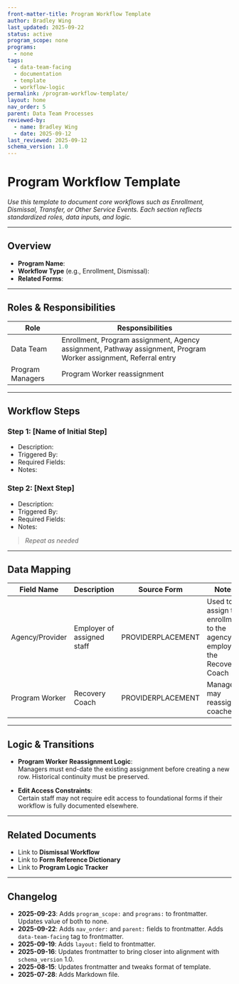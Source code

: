 ```yaml
---
front-matter-title: Program Workflow Template
author: Bradley Wing
last_updated: 2025-09-22
status: active
program_scope: none
programs:
  - none
tags: 
  - data-team-facing
  - documentation
  - template
  - workflow-logic
permalink: /program-workflow-template/
layout: home
nav_order: 5
parent: Data Team Processes
reviewed-by:
  - name: Bradley Wing
  - date: 2025-09-12
last_reviewed: 2025-09-12
schema_version: 1.0
---
```


# Program Workflow Template

_Use this template to document core workflows such as Enrollment, Dismissal, Transfer, or Other Service Events. Each section reflects standardized roles, data inputs, and logic._

---

## Overview

- **Program Name**:  
- **Workflow Type** (e.g., Enrollment, Dismissal):  
- **Related Forms**:  

---

## Roles & Responsibilities

| Role              | Responsibilities                                      |
|-------------------|-------------------------------------------------------|
| Data Team         | Enrollment, Program assignment, Agency assignment, Pathway assignment, Program Worker assignment, Referral entry |
| Program Managers  | Program Worker reassignment                           |

---

## Workflow Steps

### Step 1: [Name of Initial Step]  

- Description:  
- Triggered By:  
- Required Fields:  
- Notes:

### Step 2: [Next Step]  

- Description:  
- Triggered By:  
- Required Fields:  
- Notes:

>_Repeat as needed_

---

## Data Mapping

| Field Name            | Description                          | Source Form         | Notes                          |
|-----------------------|--------------------------------------|---------------------|--------------------------------|
| Agency/Provider       | Employer of assigned staff           | PROVIDERPLACEMENT   | Used to assign the enrollment to the agency employing the Recovery Coach |
| Program Worker        | Recovery Coach                       | PROVIDERPLACEMENT   | Managers may reassign coaches  |

---

## Logic & Transitions

- **Program Worker Reassignment Logic**:  
  Managers must end-date the existing assignment before creating a new row. Historical continuity must be preserved.

- **Edit Access Constraints**:  
  Certain staff may not require edit access to foundational forms if their workflow is fully documented elsewhere.

---

## Related Documents

- Link to **Dismissal Workflow**
- Link to **Form Reference Dictionary**
- Link to **Program Logic Tracker**

---

## Changelog

- **2025-09-23**: Adds `program_scope:` and `programs:` to frontmatter. Updates value of both to none.
- **2025-09-22**: Adds `nav_order:` and `parent:` fields to frontmatter. Adds `data-team-facing` tag to frontmatter.
- **2025-09-19**: Adds `layout:` field to frontmatter.
- **2025-09-16**: Updates frontmatter to bring closer into alignment with `schema_version` 1.0.
- **2025-08-15**: Updates frontmatter and tweaks format of template.
- **2025-07-28**: Adds Markdown file.
